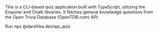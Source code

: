 This is a CLI-based quiz application built with TypeScript, utilizing the Enquirer and Chalk libraries. It fetches general knowledge questions from the Open Trivia Database (OpenTDB.com) API. 

Run
 npx @darshika.dev/api_quiz